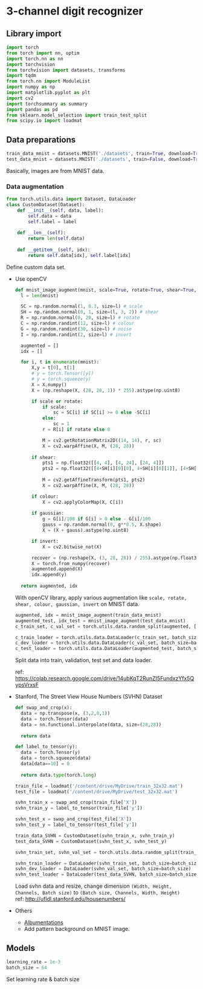 # 3-channel digit recognizer   
## Library import
``` python
import torch
from torch import nn, optim
import torch.nn as nn
import torchvision
from torchvision import datasets, transforms
import tqdm
from torch.nn import ModuleList
import numpy as np
import matplotlib.pyplot as plt
import cv2
import torchsummary as summary
import pandas as pd
from sklearn.model_selection import train_test_split
from scipy.io import loadmat
```
## Data preparations
```python
train_data_mnist = datasets.MNIST('./datasets', train=True, download=True, transform=transforms.ToTensor())
test_data_mnist = datasets.MNIST('./datasets', train=False, download=True, transform=transforms.ToTensor())
```
Basically, images are from MNIST data.

### Data augmentation
```python
from torch.utils.data import Dataset, DataLoader
class CustomDataset(Dataset):
    def __init__(self, data, label):
        self.data = data
        self.label = label
    
    def __len__(self):
        return len(self.data)
    
    def __getitem__(self, idx):
        return self.data[idx], self.label[idx]
```
Define custom data set.
- Use openCV
  ```python
  def mnist_image_augment(mnist, scale=True, rotate=True, shear=True, colour=True, gaussian=True, invert=True):
    l = len(mnist)

    SC = np.random.normal(1, 0.3, size=l) # scale
    SH = np.random.normal(0, 1, size=(l, 3, 2)) # shear
    R = np.random.normal(0, 20, size=l) # rotate
    C = np.random.randint(12, size=l) # colour
    G = np.random.randint(30, size=l) # noise
    I = np.random.randint(2, size=l) # invert

    augmented = []
    idx = []

    for i, t in enumerate(mnist):
        X,y = t[0], t[1]
        # y = torch.Tensor([y])
        # y = torch.squeeze(y)
        X = X.numpy()
        X = (np.reshape(X, (28, 28, 1)) * 255).astype(np.uint8)

        if scale or rotate:
            if scale:
                sc = SC[i] if SC[i] >= 0 else -SC[i]
            else:
                sc = 1
            r = R[i] if rotate else 0

            M = cv2.getRotationMatrix2D((14, 14), r, sc)
            X = cv2.warpAffine(X, M, (28, 28))
        
        if shear:
            pts1 = np.float32([[4, 4], [4, 24], [24, 4]])
            pts2 = np.float32([[4+SH[i][0][0], 4+SH[i][0][1]], [4+SH[i][1][0], 24+SH[i][1][1]], [24+SH[i][2][0], 4+SH[i][2][1]]])
            
            M = cv2.getAffineTransform(pts1, pts2)
            X = cv2.warpAffine(X, M, (28, 28))

        if colour:
            X = cv2.applyColorMap(X, C[i])
        
        if gaussian:
            g = G[i]/100 if G[i] > 0 else - G[i]/100
            gauss = np.random.normal(0, g**0.5, X.shape)
            X = (X + gauss).astype(np.uint8)

        if invert:
            X = cv2.bitwise_not(X)

        recover = (np.reshape(X, (3, 28, 28)) / 255).astype(np.float32)   
        X = torch.from_numpy(recover)
        augmented.append(X)
        idx.append(y)
    
    return augmented, idx
  ```
  With openCV library, apply various augmentation like ```scale, rotate, shear, colour, gaussian, invert``` on MNIST data.   
  ```python
  augmented, idx = mnist_image_augment(train_data_mnist)
  augmented_test, idx_test = mnist_image_augment(test_data_mnist)
  c_train_set, c_val_set = torch.utils.data.random_split(augmented, [50000, 10000])
  
  c_train_loader = torch.utils.data.DataLoader(c_train_set, batch_size=batch_size, shuffle=True)
  c_dev_loader = torch.utils.data.DataLoader(c_val_set, batch_size=batch_size)
  c_test_loader = torch.utils.data.DataLoader(augmented_test, batch_size=batch_size)
  ```
  Split data into train, validation, test set and data loader.   
  
  ref: https://colab.research.google.com/drive/14ubKqT2RunZI5FundxzYfx5QypsVrxsF
- Stanford, The Street View House Numbers (SVHN) Dataset
  ```python
  def swap_and_crop(x):
    data = np.transpose(x, (3,2,0,1))
    data = torch.Tensor(data)
    data = nn.functional.interpolate(data, size=(28,28))
    
    return data

  def label_to_tensor(y):
    data = torch.Tensor(y)
    data = torch.squeeze(data)
    data[data==10] = 0
    
    return data.type(torch.long)

  train_file = loadmat('/content/drive/MyDrive/train_32x32.mat')
  test_file = loadmat('/content/drive/MyDrive/test_32x32.mat')

  svhn_train_x = swap_and_crop(train_file['X'])
  svhn_train_y = label_to_tensor(train_file['y'])

  svhn_test_x = swap_and_crop(test_file['X'])
  svhn_test_y = label_to_tensor(test_file['y'])

  train_data_SVHN = CustomDataset(svhn_train_x, svhn_train_y)
  test_data_SVHN = CustomDataset(svhn_test_x, svhn_test_y)

  svhn_train_set, svhn_val_set = torch.utils.data.random_split(train_data_SVHN, [63257,10000])

  svhn_train_loader = DataLoader(svhn_train_set, batch_size=batch_size, shuffle=True)
  svhn_dev_loader = DataLoader(svhn_val_set, batch_size=batch_size)
  svhn_test_loader = DataLoader(test_data_SVHN, batch_size=batch_size)
  ```
  Load svhn data and resize, change dimension ```(Width, Height, Channels, Batch size)``` to ```(Batch size, Channels, Width, Height)```   
  ref: http://ufldl.stanford.edu/housenumbers/
- Others
  - [Albumentations](https://github.com/albumentations-team/albumentations)
  - Add pattern background on MNIST image.
## Models
```python
learning_rate = 1e-3
batch_size = 64
```
Set learning rate & batch size
